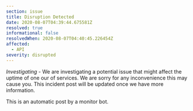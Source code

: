 ```yaml
---
section: issue
title: Disruption Detected
date: 2020-08-07T04:39:44.675581Z
resolved: true
informational: false
resolvedWhen: 2020-08-07T04:40:45.226454Z
affected:
  - API
severity: disrupted
---
```

*Investigating* - We are investigating a potential issue that might affect the uptime of one our of services. We are sorry for any inconvenience this may cause you. This incident post will be updated once we have more information.

This is an automatic post by a monitor bot.
        